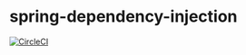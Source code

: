 # spring-dependency-injection

[![CircleCI](https://circleci.com/gh/sbouhaddi/spring-dependency-injection.svg?style=svg)](https://circleci.com/gh/sbouhaddi/spring-dependency-injection)
